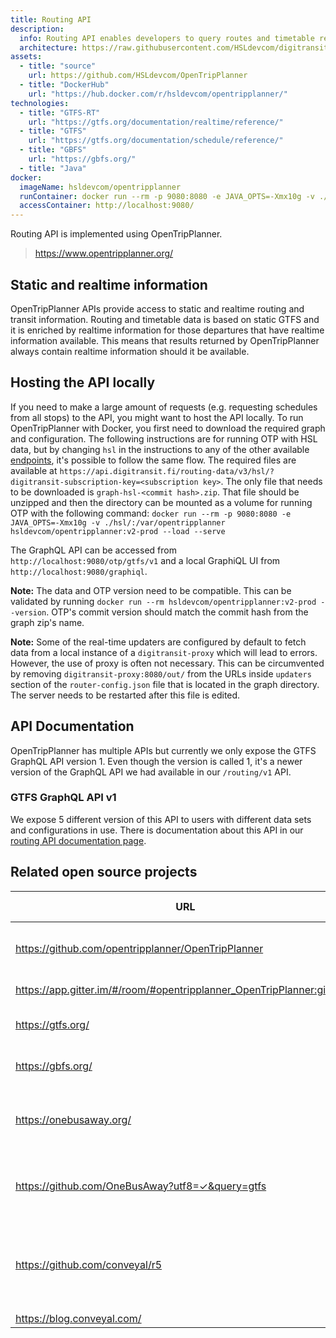 ```yaml
---
title: Routing API
description:
  info: Routing API enables developers to query routes and timetable related information through a GraphQL interface.
  architecture: https://raw.githubusercontent.com/HSLdevcom/digitransit-site/master/src/pages/en/developers/architecture/x-apis/1-routing-api/architecture.xml
assets:
  - title: "source"
    url: https://github.com/HSLdevcom/OpenTripPlanner
  - title: "DockerHub"
    url: "https://hub.docker.com/r/hsldevcom/opentripplanner/"
technologies:
  - title: "GTFS-RT"
    url: "https://gtfs.org/documentation/realtime/reference/"
  - title: "GTFS"
    url: "https://gtfs.org/documentation/schedule/reference/"
  - title: "GBFS"
    url: "https://gbfs.org/"
  - title: "Java"
docker:
  imageName: hsldevcom/opentripplanner
  runContainer: docker run --rm -p 9080:8080 -e JAVA_OPTS=-Xmx10g -v ./hsl/:/var/opentripplanner hsldevcom/opentripplanner:v2-prod --load --serve
  accessContainer: http://localhost:9080/
---
```


Routing API is implemented using OpenTripPlanner.

> https://www.opentripplanner.org/

## Static and realtime information

OpenTripPlanner APIs provide access to static and realtime routing and transit information.
Routing and timetable data is based on static GTFS and it is enriched by realtime information for those departures that have realtime information available. This means that results returned by OpenTripPlanner always contain realtime information should it be
available.

## Hosting the API locally

If you need to make a large amount of requests (e.g. requesting schedules from all stops) to the API, you might want to host the API locally.
To run OpenTripPlanner with Docker, you first need to download the required graph and configuration. The following instructions are for
running OTP with HSL data, but by changing `hsl` in the instructions to any of the other available [endpoints](../../../apis/1-routing-api/#endpoints),
it's possible to follow the same flow. The required files are available at `https://api.digitransit.fi/routing-data/v3/hsl/?digitransit-subscription-key=<subscription key>`.
The only file that needs to be downloaded is `graph-hsl-<commit hash>.zip`. That file should be unzipped and then the directory can be mounted as
a volume for running OTP with the following command:
`docker run --rm -p 9080:8080 -e JAVA_OPTS=-Xmx10g -v ./hsl/:/var/opentripplanner hsldevcom/opentripplanner:v2-prod --load --serve`

The GraphQL API can be accessed from `http://localhost:9080/otp/gtfs/v1` and a local GraphiQL UI from `http://localhost:9080/graphiql`.

**Note:** The data and OTP version need to be compatible. This can be validated by running `docker run --rm hsldevcom/opentripplanner:v2-prod --version`. OTP's commit version should match the commit hash from the graph zip's name.

**Note:** Some of the real-time updaters are configured by default to fetch data from a local instance of a `digitransit-proxy` which will lead to errors. However, the use of proxy is often not necessary. This can be circumvented by removing `digitransit-proxy:8080/out/` from the URLs inside `updaters` section of the `router-config.json` file that is located in the graph directory. The server needs to be restarted after this file is edited.

## API Documentation

OpenTripPlanner has multiple APIs but currently we only expose the GTFS GraphQL API version 1. Even though the version is called 1, it's a newer version
of the GraphQL API we had available in our `/routing/v1` API.

### GTFS GraphQL API v1

We expose 5 different version of this API to users with different data sets and configurations in use. There is documentation about this API in our [routing API documentation page](../../../apis/1-routing-api/0-graphql/).

## Related open source projects

| URL                                                           | Project description                                                                              |
| ------------------------------------------------------------- | ------------------------------------------------------------------------------------------------ |
| https://github.com/opentripplanner/OpenTripPlanner            | OpenTripPlanner upstream development on GitHub                                                   |
| https://app.gitter.im/#/room/#opentripplanner_OpenTripPlanner:gitter.im   | OpenTripPlanner Gitter room                                                            |
| https://gtfs.org/                        | Home page for the GTFS data standard           |
| https://gbfs.org/                        | Home page for the GBFS data standard           |
| https://onebusaway.org/                                       | OneBusAway: The Open Source platform for Real Time Transit Info                                  |
| https://github.com/OneBusAway?utf8=✓&query=gtfs               | GTFS related projects: Open-source transit app for real-time information                         |
| https://github.com/conveyal/r5                                | Conveyal R5 development on GitHub: Rapid Realistic Routing on Real-world and Reimagined networks |
| https://blog.conveyal.com/                                    | Conveyal blog                                                                                    |
